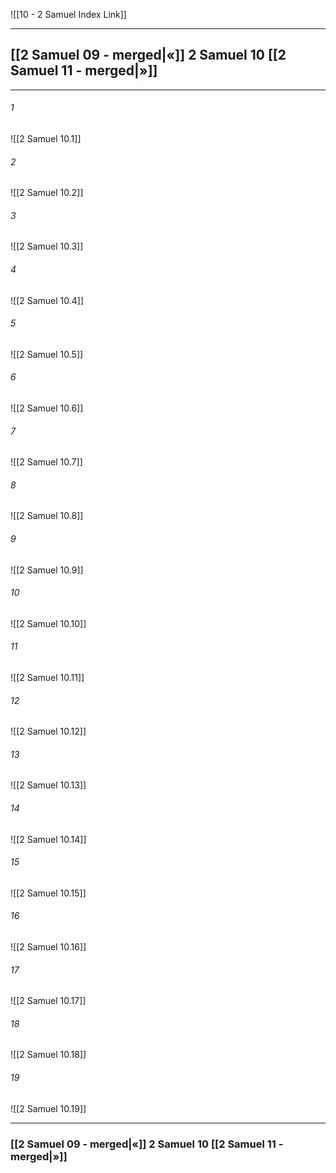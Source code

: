 ![[10 - 2 Samuel Index Link]]

---

##  [[2 Samuel 09 - merged|«]] 2 Samuel 10 [[2 Samuel 11 - merged|»]]

---

###### 1
![[2 Samuel 10.1]] 

###### 2
![[2 Samuel 10.2]] 

###### 3
![[2 Samuel 10.3]] 

###### 4
![[2 Samuel 10.4]]

###### 5 
![[2 Samuel 10.5]] 

###### 6
![[2 Samuel 10.6]] 

###### 7
![[2 Samuel 10.7]] 

###### 8
![[2 Samuel 10.8]] 

###### 9
![[2 Samuel 10.9]] 

###### 10
![[2 Samuel 10.10]] 

###### 11
![[2 Samuel 10.11]] 

###### 12
![[2 Samuel 10.12]]

###### 13
![[2 Samuel 10.13]] 

###### 14
![[2 Samuel 10.14]] 

###### 15
![[2 Samuel 10.15]]

###### 16
![[2 Samuel 10.16]] 

###### 17
![[2 Samuel 10.17]]

###### 18
![[2 Samuel 10.18]] 

###### 19
![[2 Samuel 10.19]] 


---
###  [[2 Samuel 09 - merged|«]] 2 Samuel 10 [[2 Samuel 11 - merged|»]]